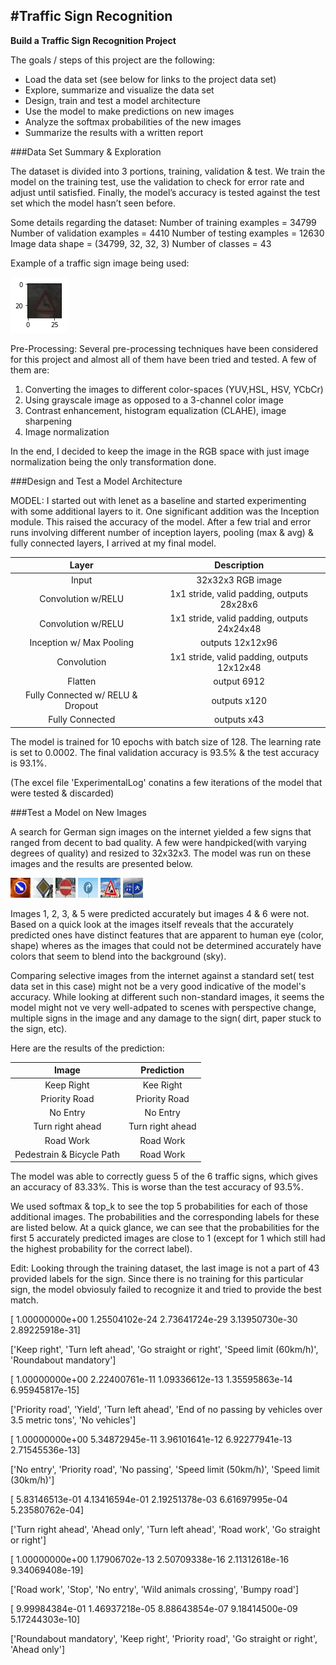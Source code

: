 #**Traffic Sign Recognition** 
---

**Build a Traffic Sign Recognition Project**

The goals / steps of this project are the following:
* Load the data set (see below for links to the project data set)
* Explore, summarize and visualize the data set
* Design, train and test a model architecture
* Use the model to make predictions on new images
* Analyze the softmax probabilities of the new images
* Summarize the results with a written report


[//]: # (Image References)

[image1]: ./examples/visualization.jpg "Visualization"
[image2]: ./examples/grayscale.jpg "Grayscaling"
[image3]: ./examples/random_noise.jpg "Random Noise"
[image4]: ./examples/placeholder.png "Traffic Sign 1"
[image5]: ./examples/placeholder.png "Traffic Sign 2"
[image6]: ./examples/placeholder.png "Traffic Sign 3"
[image7]: ./examples/placeholder.png "Traffic Sign 4"
[image8]: ./examples/placeholder.png "Traffic Sign 5"
[image9]: ./index.png "Data 1"
[image10]: ./images-small/1.jpg "Traffic Sign 1"
[image11]: ./images-small/2.jpg "Traffic Sign 2"
[image12]: ./images-small/3.jpg "Traffic Sign 3"
[image13]: ./images-small/4.jpg "Traffic Sign 4"
[image14]: ./images-small/5.jpg "Traffic Sign 5"
[image15]: ./images-small/6.jpg "Traffic Sign 6"

###Data Set Summary & Exploration

The dataset is divided into 3 portions, training, validation & test. We train the model on the training test, use the validation to check for error rate and adjust until satisfied. Finally, the model’s accuracy is tested against the test set which the model hasn’t seen before.

Some details regarding the dataset:
Number of training examples = 34799
Number of validation examples = 4410
Number of testing examples = 12630
Image data shape = (34799, 32, 32, 3)
Number of classes = 43

Example of a traffic sign image being used:

![alt text][image9]


Pre-Processing:
Several pre-processing techniques have been considered for this project and almost all of them have been tried and tested. A few of them are:
1.	Converting the images to different color-spaces (YUV,HSL, HSV, YCbCr)
2.	Using grayscale image as opposed to a 3-channel color image
3.	Contrast enhancement, histogram equalization (CLAHE), image sharpening
4.	Image normalization

In the end, I decided to keep the image in the RGB space with just image normalization being the only transformation done. 


###Design and Test a Model Architecture

MODEL:
I started out with lenet as a baseline and started experimenting with some additional layers to it. One significant addition was the Inception module. This raised the accuracy of the model. After a few trial and error runs involving different number of inception layers, pooling (max & avg) & fully connected layers, I arrived at my final model.


| Layer         		|     Description	        					| 
|:---------------------:|:---------------------------------------------:| 
| Input         		| 32x32x3 RGB image   							| 
| Convolution w/RELU     	| 1x1 stride, valid padding, outputs 28x28x6 	|
| Convolution w/RELU					|		1x1 stride, valid padding, outputs 24x24x48										|
| Inception w/ Max Pooling		      	| outputs 12x12x96 				|
| Convolution					|		1x1 stride, valid padding, outputs 12x12x48									|
| Flatten		| output 6912        									|
| Fully Connected w/ RELU & Dropout				| outputs x120        									|
|	Fully Connected						|outputs x43												|
 
The model is trained for 10 epochs with batch size of 128. The learning rate is set to 0.0002. The final validation accuracy is 93.5% & the test accuracy is 93.1%.

(The excel file 'ExperimentalLog' conatins a few iterations of the model that were tested & discarded)

###Test a Model on New Images

A search for German sign images on the internet yielded a few signs that ranged from decent to bad quality. A few were handpicked(with varying degrees of quality) and resized to 32x32x3. The model was run on these images and the results are presented below.

![alt text][image10] ![alt text][image11] ![alt text][image12] 
![alt text][image13] ![alt text][image14] ![alt text][image15]

Images 1, 2, 3, & 5 were predicted accurately but images 4 & 6 were not. Based on a quick look at the images itself reveals that the accurately predicted ones have distinct features that are apparent to human eye (color, shape) wheres as the images that could not be determined accurately have colors that seem to blend into the background (sky).

Comparing selective images from the internet against a standard set( test data set in this case) might not be a very good indicative of the model's accuracy. While looking at different such non-standard images, it seems the model might not ve very well-adpated to scenes with perspective change, multiple signs in the image and any damage to the sign( dirt, paper stuck to the sign, etc). 

Here are the results of the prediction:

| Image			        |     Prediction	        					| 
|:---------------------:|:---------------------------------------------:| 
| Keep Right      		| Kee Right   									| 
| Priority Road     			| Priority Road 										|
| No Entry					| No Entry											|
| Turn right ahead	      		| Turn right ahead					 				|
| Road Work			| Road Work      							|
| Pedestrain & Bicycle Path			| Road Work      							|


The model was able to correctly guess 5 of the 6 traffic signs, which gives an accuracy of 83.33%. This is worse than the test accuracy of 93.5%.


We used softmax & top_k to see the top 5 probabilities for each of those additional images. The probabilities and the corresponding labels for these are listed below. At a quick glance, we can see that the probabilities for the first 5 accurately predicted images are close to 1 (except for 1 which still had the highest probability for the correct label). 

Edit: Looking through the training dataset, the last image is not a part of 43 provided labels for the sign. Since there is no training for this particular sign, the model obviosuly failed to recognize it and tried to provide the best match.

[  1.00000000e+00   1.25504102e-24   2.73641724e-29   3.13950730e-30
   2.89225918e-31]
   
['Keep right', 'Turn left ahead', 'Go straight or right', 'Speed limit (60km/h)', 'Roundabout mandatory']

[  1.00000000e+00   2.22400761e-11   1.09336612e-13   1.35595863e-14
   6.95945817e-15]
   
['Priority road', 'Yield', 'Turn left ahead', 'End of no passing by vehicles over 3.5 metric tons', 'No vehicles']

[  1.00000000e+00   5.34872945e-11   3.96101641e-12   6.92277941e-13
   2.71545536e-13]
   
['No entry', 'Priority road', 'No passing', 'Speed limit (50km/h)', 'Speed limit (30km/h)']

[  5.83146513e-01   4.13416594e-01   2.19251378e-03   6.61697995e-04
   5.23580762e-04]
   
['Turn right ahead', 'Ahead only', 'Turn left ahead', 'Road work', 'Go straight or right']

[  1.00000000e+00   1.17906702e-13   2.50709338e-16   2.11312618e-16
   9.34069408e-19]
   
['Road work', 'Stop', 'No entry', 'Wild animals crossing', 'Bumpy road']

[  9.99984384e-01   1.46937218e-05   8.88643854e-07   9.18414500e-09
   5.17244303e-10]
   
['Roundabout mandatory', 'Keep right', 'Priority road', 'Go straight or right', 'Ahead only']




